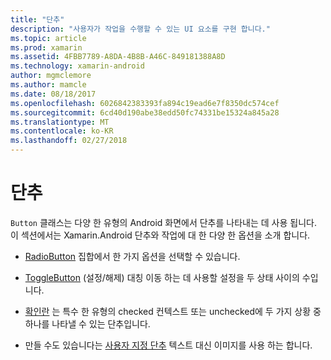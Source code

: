 ```yaml
---
title: "단추"
description: "사용자가 작업을 수행할 수 있는 UI 요소를 구현 합니다."
ms.topic: article
ms.prod: xamarin
ms.assetid: 4FBB7789-A8DA-4B8B-A46C-849181388A8D
ms.technology: xamarin-android
author: mgmclemore
ms.author: mamcle
ms.date: 08/18/2017
ms.openlocfilehash: 6026842383393fa894c19ead6e7f8350dc574cef
ms.sourcegitcommit: 6cd40d190abe38edd50fc74331be15324a845a28
ms.translationtype: MT
ms.contentlocale: ko-KR
ms.lasthandoff: 02/27/2018
---
```

# <a name="buttons"></a>단추

`Button` 클래스는 다양 한 유형의 Android 화면에서 단추를 나타내는 데 사용 됩니다. 이 섹션에서는 Xamarin.Android 단추와 작업에 대 한 다양 한 옵션을 소개 합니다.

-   [RadioButton](~/android/user-interface/controls/buttons/radio-button.md) 집합에서 한 가지 옵션을 선택할 수 있습니다.

-   [ToggleButton](~/android/user-interface/controls/buttons/toggle-button.md) (설정/해제) 대칭 이동 하는 데 사용할 설정을 두 상태 사이의 수입니다.

-   [확인란](~/android/user-interface/controls/buttons/check-box.md) 는 특수 한 유형의 checked 컨텍스트 또는 unchecked에 두 가지 상황 중 하나를 나타낼 수 있는 단추입니다.

-   만들 수도 있습니다는 [사용자 지정 단추](~/android/user-interface/controls/buttons/custom-button.md) 텍스트 대신 이미지를 사용 하는 합니다.
